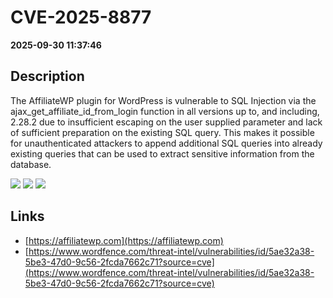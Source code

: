 # CVE-2025-8877

**2025-09-30 11:37:46**

## Description
The AffiliateWP plugin for WordPress is vulnerable to SQL Injection via the ajax_get_affiliate_id_from_login function in all versions up to, and including, 2.28.2 due to insufficient escaping on the user supplied parameter and lack of sufficient preparation on the existing SQL query.  This makes it possible for unauthenticated attackers to append additional SQL queries into already existing queries that can be used to extract sensitive information from the database.

![](https://img.shields.io/static/v1?label=Score&message=7.5&color=red)
![](https://img.shields.io/static/v1?label=Severity&message=HIGH&color=red)
![](https://img.shields.io/static/v1?label=CWE&message=SQL&color=green)

## Links
- [https://affiliatewp.com](https://affiliatewp.com)
- [https://www.wordfence.com/threat-intel/vulnerabilities/id/5ae32a38-5be3-47d0-9c56-2fcda7662c71?source=cve](https://www.wordfence.com/threat-intel/vulnerabilities/id/5ae32a38-5be3-47d0-9c56-2fcda7662c71?source=cve)
